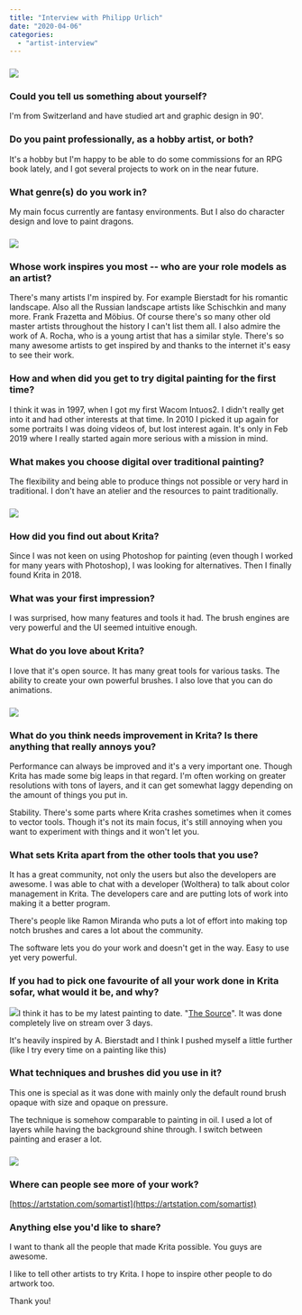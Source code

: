 ```yaml
---
title: "Interview with Philipp Urlich"
date: "2020-04-06"
categories: 
  - "artist-interview"
---
```


### ![](../images/lunchtime-at-the-caves-800.jpg)

### Could you tell us something about yourself?

I'm from Switzerland and have studied art and graphic design in 90'.

### Do you paint professionally, as a hobby artist, or both?

It's a hobby but I'm happy to be able to do some commissions for an RPG book lately, and I got several projects to work on in the near future.

### What genre(s) do you work in?

My main focus currently are fantasy environments. But I also do character design and love to paint dragons.

### ![](../images/old-man-and-the-dragon-800.jpg)

### Whose work inspires you most -- who are your role models as an artist?

There's many artists I'm inspired by. For example Bierstadt for his romantic landscape. Also all the Russian landscape artists like Schischkin and many more. Frank Frazetta and Möbius. Of course there's so many other old master artists throughout the history I can't list them all. I also admire the work of A. Rocha, who is a young artist that has a similar style. There's so many awesome artists to get inspired by and thanks to the internet it's easy to see their work.

### How and when did you get to try digital painting for the first time?

I think it was in 1997, when I got my first Wacom Intuos2. I didn't really get into it and had other interests at that time. In 2010 I picked it up again for some portraits I was doing videos of, but lost interest again. It's only in Feb 2019 where I really started again more serious with a mission in mind.

### What makes you choose digital over traditional painting?

The flexibility and being able to produce things not possible or very hard in traditional. I don't have an atelier and the resources to paint traditionally.

### ![](../images/the-cataclysm-800.jpg)

### How did you find out about Krita?

Since I was not keen on using Photoshop for painting (even though I worked for many years with Photoshop), I was looking for alternatives. Then I finally found Krita in 2018.

### What was your first impression?

I was surprised, how many features and tools it had. The brush engines are very powerful and the UI seemed intuitive enough.

### What do you love about Krita?

I love that it's open source. It has many great tools for various tasks. The ability to create your own powerful brushes. I also love that you can do animations.

### ![](../images/rugged-domain-800.jpg)

### What do you think needs improvement in Krita? Is there anything that really annoys you?

Performance can always be improved and it's a very important one. Though Krita has made some big leaps in that regard. I'm often working on greater resolutions with tons of layers, and it can get somewhat laggy depending on the amount of things you put in.

Stability. There's some parts where Krita crashes sometimes when it comes to vector tools. Though it's not its main focus, it's still annoying when you want to experiment with things and it won't let you.

### What sets Krita apart from the other tools that you use?

It has a great community, not only the users but also the developers are awesome. I was able to chat with a developer (Wolthera) to talk about color management in Krita. The developers care and are putting lots of work into making it a better program.

There's people like Ramon Miranda who puts a lot of effort into making top notch brushes and cares a lot about the community.

The software lets you do your work and doesn't get in the way. Easy to use yet very powerful.

### If you had to pick one favourite of all your work done in Krita sofar, what would it be, and why?

![](../images/the-source-800.jpg)I think it has to be my latest painting to date. "[The Source](https://www.artstation.com/artwork/oOLPoz)". It was done completely live on stream over 3 days.

It's heavily inspired by A. Bierstadt and I think I pushed myself a little further (like I try every time on a painting like this)

### What techniques and brushes did you use in it?

This one is special as it was done with mainly only the default round brush opaque with size and opaque on pressure.

The technique is somehow comparable to painting in oil. I used a lot of layers while having the background shine through. I switch between painting and eraser a lot.

### ![](../images/mirath-800.jpg)

### Where can people see more of your work?

[https://artstation.com/somartist](https://artstation.com/somartist)

### Anything else you'd like to share?

I want to thank all the people that made Krita possible. You guys are awesome.

I like to tell other artists to try Krita. I hope to inspire other people to do artwork too.

Thank you!
